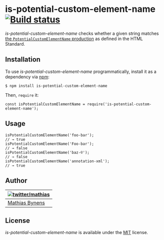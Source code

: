 is-potential-custom-element-name [![Build status](https://travis-ci.org/mathiasbynens/is-potential-custom-element-name.svg?branch=master)](https://travis-ci.org/mathiasbynens/is-potential-custom-element-name)
================================================================================================================================================================================================================

*is-potential-custom-element-name* checks whether a given string matches [the `PotentialCustomElementName` production](https://html.spec.whatwg.org/multipage/scripting.html#prod-potentialcustomelementname) as defined in the HTML Standard.

Installation
------------

To use *is-potential-custom-element-name* programmatically, install it as a dependency via [npm](https://www.npmjs.com/):

    $ npm install is-potential-custom-element-name

Then, `require` it:

    const isPotentialCustomElementName = require('is-potential-custom-element-name');

Usage
-----

    isPotentialCustomElementName('foo-bar');
    // → true
    isPotentialCustomElementName('Foo-bar');
    // → false
    isPotentialCustomElementName('baz-©');
    // → false
    isPotentialCustomElementName('annotation-xml');
    // → true

Author
------

<table><thead><tr class="header"><th><a href="https://twitter.com/mathias" title="Follow @mathias on Twitter"><img src="https://gravatar.com/avatar/24e08a9ea84deb17ae121074d0f17125?s=70" alt="twitter/mathias" /></a></th></tr></thead><tbody><tr class="odd"><td><a href="https://mathiasbynens.be/">Mathias Bynens</a></td></tr></tbody></table>

License
-------

*is-potential-custom-element-name* is available under the [MIT](https://mths.be/mit) license.
